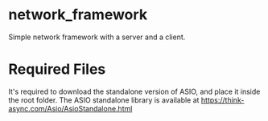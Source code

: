 # network_framework
Simple network framework with a server and a client.

# Required Files
It's required to download the standalone version of ASIO, and place it inside the root folder.
The ASIO standalone library is available at https://think-async.com/Asio/AsioStandalone.html

